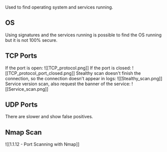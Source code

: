 Used to find operating system and services running.

## OS
Using signatures and the services running is possible to find the OS running but it is not 100% secure.

## TCP Ports
If the port is open:
![[TCP_protocol.png]]
If the port is closed:
![[TCP_protocol_port_closed.png]]
Stealthy scan doesn't finish the connection, so the connection doesn't appear in logs:
![[Stealthy_scan.png]]
Service version scan, also request the banner of the service:
![[Service_scan.png]]
## UDP Ports
There are slower and show false positives.
## Nmap Scan

![[1.1.12 - Port Scanning with Nmap]]